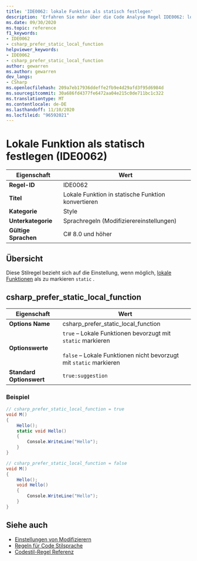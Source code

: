 ```yaml
---
title: 'IDE0062: lokale Funktion als statisch festlegen'
description: 'Erfahren Sie mehr über die Code Analyse Regel IDE0062: lokale Funktion als statisch festlegen'
ms.date: 09/30/2020
ms.topic: reference
f1_keywords:
- IDE0062
- csharp_prefer_static_local_function
helpviewer_keywords:
- IDE0062
- csharp_prefer_static_local_function
author: gewarren
ms.author: gewarren
dev_langs:
- CSharp
ms.openlocfilehash: 209a7eb17936ddeffe2fb9e4d29afd3f95d6984d
ms.sourcegitcommit: 30a686fd4377fe6472aa04e215c0de711bc1c322
ms.translationtype: MT
ms.contentlocale: de-DE
ms.lasthandoff: 11/10/2020
ms.locfileid: "96592021"
---
```

# <a name="make-local-function-static-ide0062"></a>Lokale Funktion als statisch festlegen (IDE0062)

|Eigenschaft|Wert|
|-|-|
| **Regel-ID** | IDE0062 |
| **Titel** | Lokale Funktion in statische Funktion konvertieren |
| **Kategorie** | Style |
| **Unterkategorie** | Sprachregeln (Modifizierereinstellungen) |
| **Gültige Sprachen** | C# 8.0 und höher |

## <a name="overview"></a>Übersicht

Diese Stilregel bezieht sich auf die Einstellung, wenn möglich, [lokale Funktionen](../../../csharp/programming-guide/classes-and-structs/local-functions.md) als zu markieren `static` .

## <a name="csharp_prefer_static_local_function"></a>csharp_prefer_static_local_function

|Eigenschaft|Wert|
|-|-|
| **Options Name** | csharp_prefer_static_local_function |
| **Optionswerte** | `true` – Lokale Funktionen bevorzugt mit `static` markieren<br /><br />`false` – Lokale Funktionen nicht bevorzugt mit `static` markieren |
| **Standard Optionswert** | `true:suggestion` |

### <a name="example"></a>Beispiel

```csharp
// csharp_prefer_static_local_function = true
void M()
{
    Hello();
    static void Hello()
    {
        Console.WriteLine("Hello");
    }
}

// csharp_prefer_static_local_function = false
void M()
{
    Hello();
    void Hello()
    {
        Console.WriteLine("Hello");
    }
}
```

## <a name="see-also"></a>Siehe auch

- [Einstellungen von Modifizierern](modifier-preferences.md)
- [Regeln für Code Stilsprache](language-rules.md)
- [Codestil-Regel Referenz](index.md)
